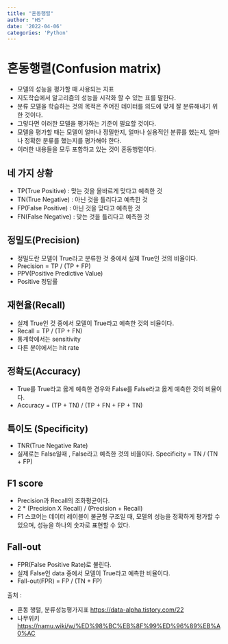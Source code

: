```yaml
---
title: "혼동행렬"
author: "HS"
date: '2022-04-06'
categories: 'Python'
---
```

# 혼동행렬(Confusion matrix) 
<!-- more-->
- 모델의 성능을 평가할 때 사용되는 지표
- 지도학습에서 알고리즘의 성능을 시각화 할 수 있는 표를 말한다.
- 분류 모델을 학습하는 것의 목적은 주어진 데이터를 의도에 맞게 잘 분류해내기 위한 것이다.
- 그렇다면 이러한 모델을 평가하는 기준이 필요할 것이다. 
- 모델을 평가할 때는 모델이 얼마나 정밀한지, 얼마나 실용적인 분류를 했는지, 얼마나 정확한 분류를 했는지를 평가해야 한다.
- 이러한 내용들을 모두 포함하고 있는 것이 혼동행렬이다.

## 네 가지 상황
- TP(True Positive) : 맞는 것을 올바르게 맞다고 예측한 것
- TN(True Negative) : 아닌 것을 틀리다고 예측한 것
- FP(False Positive) : 아닌 것을 맞다고 예측한 것
- FN(False Negative) : 맞는 것을 틀리다고 예측한 것

## 정밀도(Precision) 
- 정밀도란 모델이 True라고 분류한 것 중에서 실제 True인 것의 비율이다. 
- Precision = TP / (TP + FP)
- PPV(Positive Predictive Value)
- Positive 정답률

## 재현율(Recall)
- 실제 True인 것 중에서 모델이 True라고 예측한 것의 비율이다.
- Recall = TP / (TP + FN) 
- 통계학에서는 sensitivity
- 다른 분야에서는 hit rate

## 정확도(Accuracy)
- True를 True라고 옳게 예측한 경우와 False를 False라고 옳게 예측한 것의 비율이다.
- Accuracy = (TP + TN) / (TP + FN + FP + TN)  

## 특이도 (Specificity)
- TNR(True Negative Rate)
- 실제로는 False일때 , False라고 예측한 것의 비율이다.
Specificity = TN / (TN + FP) 

## F1 score
- Precision과 Recall의 조화평균이다.
- 2 * (Precision X Recall) / (Precision + Recall)
- F1 스코어는 데이터 레이블이 불균형 구조일 때, 모델의 성능을 정확하게 평가할 수 있으며, 성능을 하나의 숫자로 표현할 수 있다.

## Fall-out
- FPR(False Positive Rate)로 불린다.
- 실제 False인 data 중에서 모델이 True라고 예측한 비율이다.
- Fall-out(FPR) = FP / (TN + FP)

출처 : 
- 혼동 행렬, 분류성능평가지표
https://data-alpha.tistory.com/22
- 나무위키
https://namu.wiki/w/%ED%98%BC%EB%8F%99%ED%96%89%EB%A0%AC
